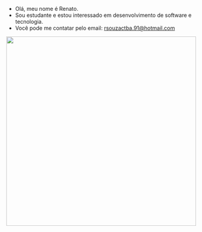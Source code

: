 -  Olá, meu nome é Renato.
- Sou estudante e estou interessado em desenvolvimento de software e tecnologia.
-  Você pode me contatar pelo email: rsouzactba.91@hotmail.com

<img src="https://github-readme-stats.vercel.app/api/top-langs/?username=rsouzactba91&layout=compact" style="width:500px"/>




